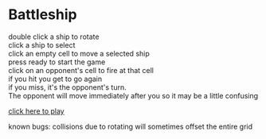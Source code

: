 # Battleship

double click a ship to rotate  
click a ship to select  
click an empty cell to move a selected ship  
press ready to start the game  
click on an opponent's cell to fire at that cell  
if you hit you get to go again  
if you miss, it's the opponent's turn.  
The opponent will move immediately after you so it may be a little confusing
  
[click here to play](https://ayershov777.github.io/SEI-battleship/)

known bugs:
  collisions due to rotating will sometimes offset the entire grid
